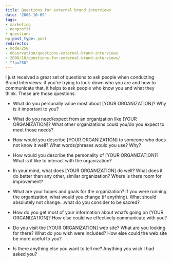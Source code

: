 ```yaml
---
title: Questions for external brand interviews
date: '2008-10-09'
tags:
- marketing
- nonprofit
- questions
wp:post_type: post
redirects:
- node/258
- observation/questions-external-brand-interviews
- 2008/10/questions-for-external-brand-interviews/
- "?p=258"
---
```


I just received a great set of questions to ask people when conducting Brand Interviews: if you're trying to lock-down who you are and how to communicate that, it helps to ask people who know you and what they think. These are those questions.

- What do you personally value most about [YOUR ORGANIZATION]? Why is it important to you?

- What do you need/expect from an organization like [YOUR ORGANIZATION]? What other organizations could you/do you expect to meet those needs?

- How would you describe [YOUR ORGANIZATION] to someone who does not know it well? What words/phrases would you use? Why?

- How would you describe the personality of [YOUR ORGANIZATION]? What is it like to interact with the organization?

- In your mind, what does [YOUR ORGANIZATION] do well? What does it do better than any other, similar organization? Where is there room for improvement?

- What are your hopes and goals for the organization? If you were running the organization, what would you change (if anything). What should absolutely not change…what do you consider to be sacred?

- How do you get most of your information about what’s going on [YOUR ORGANIZATION]? How else could we effectively communicate with you?

- Do you visit the [YOUR ORGANIZATION] web site? What are you looking for there? What do you wish were included? How else could the web site be more useful to you?

- Is there anything else you want to tell me? Anything you wish I had asked you?
